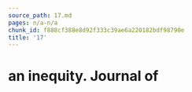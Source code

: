 ```yaml
---
source_path: 17.md
pages: n/a-n/a
chunk_id: f888cf388e8d92f333c39ae6a220182bdf98790e
title: '17'
---
```

# an inequity. Journal of
